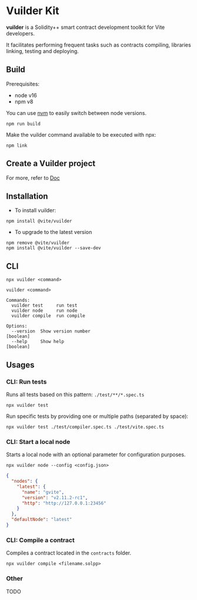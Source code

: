 # Vuilder Kit

**vuilder** is a Solidity++ smart contract development toolkit for Vite developers.

It facilitates performing frequent tasks such as contracts compiling, libraries linking, testing and deploying.

## Build

Prerequisites:

- node v16
- npm v8

You can use [nvm](https://github.com/nvm-sh/nvm) to easily switch between node versions.

```
npm run build
```

Make the vuilder command available to be executed with npx:

```
npm link
```

## Create a Vuilder project 
For more, refer to [Doc](https://vitelabs.github.io/vuilder-docs/soliditypp/Vuilder/#create-a-vuilder-project)  


## Installation

- To install vuilder:

```
npm install @vite/vuilder
```

- To upgrade to the latest version
```
npm remove @vite/vuilder
npm install @vite/vuilder --save-dev
```

## CLI

```
npx vuilder <command>
```

```
vuilder <command>

Commands:
  vuilder test     run test
  vuilder node     run node
  vuilder compile  run compile

Options:
  --version  Show version number                                       [boolean]
  --help     Show help                                                 [boolean]
```

## Usages

### CLI: Run tests

Runs all tests based on this pattern: `./test/**/*.spec.ts`

```
npx vuilder test
```

Run specific tests by providing one or multiple paths (separated by space):

```
npx vuilder test ./test/compiler.spec.ts ./test/vite.spec.ts
```

### CLI: Start a local node

Starts a local node with an optional parameter for configuration purposes.

```
npx vuilder node --config <config.json>
```

```json
{
  "nodes": {
    "latest": {
      "name": "gvite",
      "version": "v2.11.2-rc1",
      "http": "http://127.0.0.1:23456"
    }
  },
  "defaultNode": "latest"
}
```

### CLI: Compile a contract

Compiles a contract located in the `contracts` folder.

```
npx vuilder compile <filename.solpp>
```

### Other

TODO
